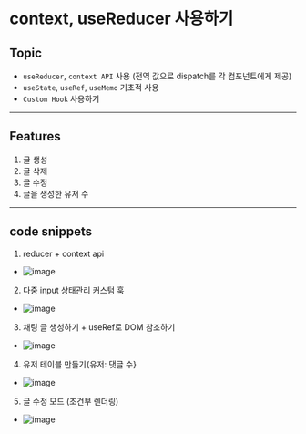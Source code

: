 # context, useReducer 사용하기

## Topic

- `useReducer`, `context API` 사용 (전역 값으로 dispatch를 각 컴포넌트에게 제공)
- `useState`, `useRef`, `useMemo` 기초적 사용
- `Custom Hook` 사용하기

---

## Features

1. 글 생성
2. 글 삭제
3. 글 수정
4. 글을 생성한 유저 수

---

## code snippets

1. reducer + context api
  - ![image](https://user-images.githubusercontent.com/50171003/122638420-f55ac700-d12e-11eb-855a-92cbe26ca062.png)
2. 다중 input 상태관리 커스텀 훅
  - ![image](https://user-images.githubusercontent.com/50171003/122638440-0f94a500-d12f-11eb-8b10-3b0470cad76b.png)
3. 채팅 글 생성하기 + useRef로 DOM 참조하기
  - ![image](https://user-images.githubusercontent.com/50171003/122638472-3b178f80-d12f-11eb-9fa8-c92bde8fe1bb.png)
4. 유저 테이블 만들기{유저: 댓글 수}
  - ![image](https://user-images.githubusercontent.com/50171003/122638489-4bc80580-d12f-11eb-8600-7ecdf61b363e.png)
5. 글 수정 모드 (조건부 렌더링)
  - ![image](https://user-images.githubusercontent.com/50171003/122638519-787c1d00-d12f-11eb-9987-0b115757037b.png)
